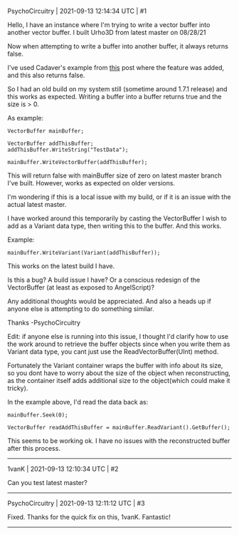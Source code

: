 PsychoCircuitry | 2021-09-13 12:14:34 UTC | #1

Hello, I have an instance where I'm trying to write a vector buffer into another vector buffer. I built Urho3D from latest master on 08/28/21

Now when attempting to write a buffer into another buffer, it always returns false.

I've used Cadaver's example from [this](https://discourse.urho3d.io/t/solved-serialize-deserialize-a-vectorbuffer-as/754) post where the feature was added, and this also returns false.

So I had an old build on my system still (sometime around 1.7.1 release) and this works as expected. Writing a buffer into a buffer returns true and the size is > 0.

As example:
```
VectorBuffer mainBuffer;

VectorBuffer addThisBuffer;
addThisBuffer.WriteString("TestData");

mainBuffer.WriteVectorBuffer(addThisBuffer);
```
This will return false with mainBuffer size of zero on latest master branch I've built. However, works as expected on older versions.

I'm wondering if this is a local issue with my build, or if it is an issue with the actual latest master.

I have worked around this temporarily by casting the VectorBuffer I wish to add as a Variant data type, then writing this to the buffer. And this works.

Example:
```
mainBuffer.WriteVariant(Variant(addThisBuffer));
```

This works on the latest build I have.

Is this a bug? A build issue I have? Or a conscious redesign of the VectorBuffer (at least as exposed to AngelScript)?

Any additional thoughts would be appreciated. And also a heads up if anyone else is attempting to do something similar.

Thanks
-PsychoCircuitry

Edit: if anyone else is running into this issue, I thought I'd clarify how to use the work around to retrieve the buffer objects since when you write them as Variant data type, you cant just use the ReadVectorBuffer(UInt) method.

Fortunately the Variant container wraps the buffer with info about its size, so you dont have to worry about the size of the object when reconstructing, as the container itself adds additional size to the object(which could make it tricky).

In the example above, I'd read the data back as:
```
mainBuffer.Seek(0);

VectorBuffer readAddThisBuffer = mainBuffer.ReadVariant().GetBuffer();
```
This seems to be working ok. I have no issues with the reconstructed buffer after this process.

-------------------------

1vanK | 2021-09-13 12:10:34 UTC | #2

Can you test latest master?

-------------------------

PsychoCircuitry | 2021-09-13 12:11:12 UTC | #3

Fixed. Thanks for the quick fix on this, 1vanK. Fantastic!

-------------------------

